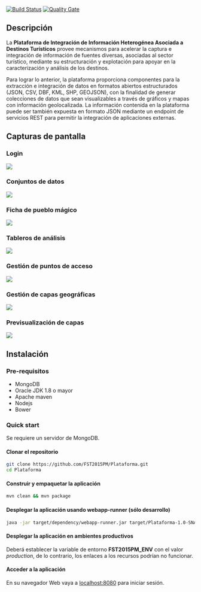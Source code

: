 [![Build Status](https://jenkins.hasdaipacheco.com/buildStatus/icon?job=Plataforma-QA)](https://jenkins.hasdaipacheco.com/job/Plataforma-QA/)
[![Quality Gate](https://sonarqube.hasdaipacheco.com/api/badges/gate?key=org.fst2015pm.swbforms:master)](https://sonarqube.hasdaipacheco.com/dashboard/index/org.fst2015pm.swbforms:master)


## Descripción

La **Plataforma de Integración de Información Heterogénea Asociada a Destinos Turísticos** provee mecanismos para acelerar la captura e integración de información de fuentes diversas, asociadas al sector turístico, mediante su estructuración y explotación para apoyar en la caracterización y análisis de los destinos.

Para lograr lo anterior, la plataforma proporciona componentes para la extracción e integración de datos en formatos abiertos estructurados (JSON, CSV, DBF, KML, SHP, GEOJSON), con la finalidad de generar colecciones de datos que sean visualizables a través de gráficos y mapas con información geolocalizada. La información contenida en la plataforma puede ser también expuesta en formato JSON mediante un endpoint de servicios REST para permitir la integración de aplicaciones externas.

## Capturas de pantalla
### Login
<img src="https://github.com/FST2015PM/documentacion/raw/gh-pages/images/app-preview/screenshot1.png" />

### Conjuntos de datos
<img src="https://github.com/FST2015PM/documentacion/raw/gh-pages/images/app-preview/screenshot2.png" />

### Ficha de pueblo mágico
<img src="https://github.com/FST2015PM/documentacion/raw/gh-pages/images/app-preview/screenshot3.png" />

### Tableros de análisis
<img src="https://github.com/FST2015PM/documentacion/raw/gh-pages/images/app-preview/screenshot4.png" />

### Gestión de puntos de acceso
<img src="https://github.com/FST2015PM/documentacion/raw/gh-pages/images/app-preview/screenshot5.png" />

### Gestión de capas geográficas
<img src="https://github.com/FST2015PM/documentacion/raw/gh-pages/images/app-preview/screenshot6.png" />

### Previsualización de capas
<img src="https://github.com/FST2015PM/documentacion/raw/gh-pages/images/app-preview/screenshot7.png" />

## Instalación
### Pre-requisitos

* MongoDB
* Oracle JDK 1.8 o mayor
* Apache maven
* Nodejs
* Bower

### Quick start
Se requiere un servidor de MongoDB.

#### Clonar el repositorio
````sh
git clone https://github.com/FST2015PM/Plataforma.git
cd Plataforma
````

#### Construir y empaquetar la aplicación
````sh
mvn clean && mvn package
````

#### Desplegar la aplicación usando webapp-runner (sólo desarrollo)

````sh
java -jar target/dependency/webapp-runner.jar target/Plataforma-1.0-SNAPSHOT.war
````
#### Desplegar la aplicación en ambientes productivos

Deberá establecer la variable de entorno **FST2015PM_ENV** con el valor _production_, de lo contrario, los enlaces a los recursos podrían no funcionar.

#### Acceder a la aplicación
En su navegador Web vaya a [localhost:8080](localhost:8080) para iniciar sesión.
